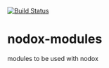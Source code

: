 [![Build Status](https://travis-ci.org/arjanvanderleden/nodox-modules.svg?branch=master)](https://travis-ci.org/arjanvanderleden/nodox-modules)

# nodox-modules
modules to be used with nodox
